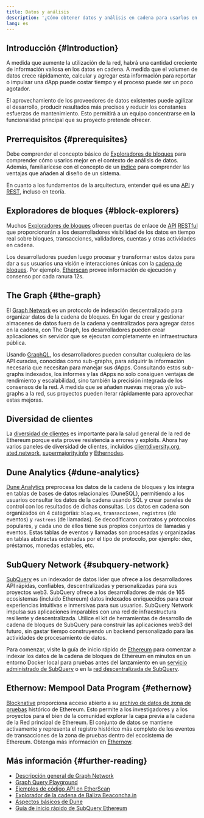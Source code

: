 ```yaml
---
title: Datos y análisis
description: '¿Cómo obtener datos y análisis en cadena para usarlos en tus dapps?'
lang: es
---
```


## Introducción {#Introduction}

A medida que aumente la utilización de la red, habrá una cantidad creciente de información valiosa en los datos en cadena. A medida que el volumen de datos crece rápidamente, calcular y agregar esta información para reportar o impulsar una dApp puede costar tiempo y el proceso puede ser un poco agotador.

El aprovechamiento de los proveedores de datos existentes puede agilizar el desarrollo, producir resultados más precisos y reducir los constantes esfuerzos de mantenimiento. Esto permitirá a un equipo concentrarse en la funcionalidad principal que su proyecto pretende ofrecer.

## Prerrequisitos {#prerequisites}

Debe comprender el concepto básico de [Exploradores de bloques](/developers/docs/data-and-analytics/block-explorers/) para comprender cómo usarlos mejor en el contexto de análisis de datos. Además, familiarícese con el concepto de un [índice](/glossary/#index) para comprender las ventajas que añaden al diseño de un sistema.

En cuanto a los fundamentos de la arquitectura, entender qué es una [API](https://www.wikipedia.org/wiki/API) y [REST](https://www.wikipedia.org/wiki/Representational_state_transfer), incluso en teoría.

## Exploradores de bloques {#block-explorers}

Muchos [Exploradores de bloques](/developers/docs/data-and-analytics/block-explorers/) ofrecen puertas de enlace de [API](https://www.wikipedia.org/wiki/API) [RESTful](https://www.wikipedia.org/wiki/Representational_state_transfer) que proporcionarán a los desarrolladores visibilidad de los datos en tiempo real sobre bloques, transacciones, validadores, cuentas y otras actividades en cadena.

Los desarrolladores pueden luego procesar y transformar estos datos para dar a sus usuarios una visión e interacciones únicas con la [cadena de bloques](/glossary/#blockchain). Por ejemplo, [Etherscan](https://etherscan.io) provee información de ejecución y consenso por cada ranura 12s.

## The Graph {#the-graph}

El [Graph Network](https://thegraph.com/) es un protocolo de indexación descentralizado para organizar datos de la cadena de bloques. En lugar de crear y gestionar almacenes de datos fuera de la cadena y centralizados para agregar datos en la cadena, con The Graph, los desarrolladores pueden crear aplicaciones sin servidor que se ejecutan completamente en infraestructura pública.

Usando [GraphQL](https://graphql.org/), los desarrolladores pueden consultar cualquiera de las API curadas, conocidas como sub-graphs, para adquirir la información necesaria que necesitan para manejar sus dApps. Consultando estos sub-graphs indexados, los informes y las dApps no solo consiguen ventajas de rendimiento y escalabilidad, sino también la precisión integrada de los consensos de la red. A medida que se añaden nuevas mejoras y/o sub-graphs a la red, sus proyectos pueden iterar rápidamente para aprovechar estas mejoras.

## Diversidad de clientes

La [diversidad de clientes](/developers/docs/nodes-and-clients/client-diversity/) es importante para la salud general de la red de Ethereum porque esta provee resistencia a errores y exploits. Ahora hay varios paneles de diversidad de clientes, incluidos [clientdiversity.org](https://clientdiversity.org/), [ated.network](https://www.rated.network), [supermajority.info](https://supermajority.info//) y [Ethernodes](https://ethernodes.org/).

## Dune Analytics {#dune-analytics}

[Dune Analytics](https://dune.com/) preprocesa los datos de la cadena de bloques y los integra en tablas de bases de datos relacionales (DuneSQL), permitiendo a los usuarios consultar los datos de la cadena usando SQL y crear paneles de control con los resultados de dichas consultas. Los datos en cadena son organizados en 4 categorías: `bloques`, `transacciones`, `registros` (de eventos) y `rastreos` (de llamadas). Se decodificaron contratos y protocolos populares, y cada uno de ellos tiene sus propios conjuntos de llamadas y eventos. Estas tablas de eventos y llamadas son procesadas y organizadas en tablas abstractas ordenadas por el tipo de protocolo, por ejemplo: dex, préstamos, monedas estables, etc.

## SubQuery Network {#subquery-network}

[SubQuery](https://subquery.network/) es un indexador de datos líder que ofrece a los desarrolladores API rápidas, confiables, descentralizadas y personalizadas para sus proyectos web3. SubQuery ofrece a los desarrolladores de más de 165 ecosistemas (incluido Ethereum) datos indexados enriquecidos para crear experiencias intuitivas e inmersivas para sus usuarios. SubQuery Network impulsa sus aplicaciones imparables con una red de infraestructura resiliente y descentralizada. Utilice el kit de herramientas de desarrollo de cadena de bloques de SubQuery para construir las aplicaciones web3 del futuro, sin gastar tiempo construyendo un backend personalizado para las actividades de procesamiento de datos.

Para comenzar, visite la guía de inicio rápido de [Ethereum](https://academy.subquery.network/quickstart/quickstart_chains/ethereum-gravatar.html) para comenzar a indexar los datos de la cadena de bloques de Ethereum en minutos en un entorno Docker local para pruebas antes del lanzamiento en un [servicio administrado de SubQuery](https://managedservice.subquery.network/) o en la [red descentralizada de SubQuery](https://app.subquery.network/dashboard).

## Ethernow: Mempool Data Program {#ethernow}
[Blocknative](https://www.blocknative.com/) proporciona acceso abierto a su [archivo de datos de zona de pruebas](https://www.ethernow.xyz/mempool-data-archive) histórico de Ethereum. Esto permite a los investigadores y a los proyectos para el bien de la comunidad explorar la capa previa a la cadena de la Red principal de Ethereum. El conjunto de datos se mantiene activamente y representa el registro histórico más completo de los eventos de transacciones de la zona de pruebas dentro del ecosistema de Ethereum. Obtenga más información en [Ethernow](https://www.ethernow.xyz/).

## Más información {#further-reading}

- [Descripción general de Graph Network](https://thegraph.com/docs/en/about//)
- [Graph Query Playground](https://thegraph.com/explorer/subgraph/graphprotocol/graph-network-mainnet?version=current)
- [Ejemplos de código API en EtherScan](https://etherscan.io/apis#contracts)
- [Explorador de la cadena de Baliza Beaconcha.in](https://beaconcha.in)
- [Aspectos básicos de Dune](https://docs.dune.com/#dune-basics)
- [Guía de inicio rápido de SubQuery Ethereum](https://academy.subquery.network/indexer/quickstart/quickstart_chains/ethereum-gravatar.html)
